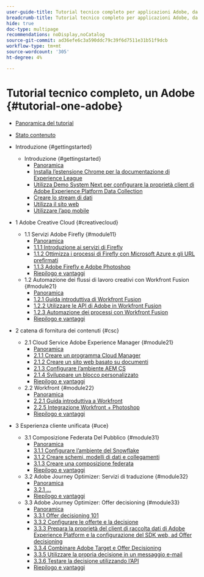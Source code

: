 ```yaml
---
user-guide-title: Tutorial tecnico completo per applicazioni Adobe, da Creative Cloud a Experience Cloud
breadcrumb-title: Tutorial tecnico completo per applicazioni Adobe, da Creative Cloud a Experience Cloud
hide: true
doc-type: multipage
recommendations: noDisplay,noCatalog
source-git-commit: ad36efe6c3a590ddc79c39f6d7511e31b51f9dcb
workflow-type: tm+mt
source-wordcount: '305'
ht-degree: 4%

---
```



# Tutorial tecnico completo, un Adobe {#tutorial-one-adobe}

+ [Panoramica del tutorial](/help/tutorial-one-adobe/overview.md)
+ [Stato contenuto](/help/tutorial-one-adobe/status.md)

+ Introduzione {#gettingstarted}
   + Introduzione {#gettingstarted}
      + [Panoramica](/help/tutorial-one-adobe/modules/getting-started/gettingstarted/getting-started.md)
      + [Installa l’estensione Chrome per la documentazione di Experience League](/help/tutorial-one-adobe/modules/getting-started/gettingstarted/ex1.md)
      + [Utilizza Demo System Next per configurare la proprietà client di Adobe Experience Platform Data Collection](/help/tutorial-one-adobe/modules/getting-started/gettingstarted/ex2.md)
      + [Creare lo stream di dati](/help/tutorial-one-adobe/modules/getting-started/gettingstarted/ex3.md)
      + [Utilizza il sito web](/help/tutorial-one-adobe/modules/getting-started/gettingstarted/ex4.md)
      + [Utilizzare l’app mobile](/help/tutorial-one-adobe/modules/getting-started/gettingstarted/ex5.md)

+ 1 Adobe Creative Cloud {#creativecloud}
   + 1.1 Servizi Adobe Firefly {#module11}
      + [Panoramica](/help/tutorial-one-adobe/modules/creative-cloud/module1.1/firefly-services.md)
      + [1.1.1 Introduzione ai servizi di Firefly](/help/tutorial-one-adobe/modules/creative-cloud/module1.1/ex1.md)
      + [1.1.2 Ottimizza i processi di Firefly con Microsoft Azure e gli URL prefirmati](/help/tutorial-one-adobe/modules/creative-cloud/module1.1/ex2.md)
      + [1.1.3 Adobe Firefly e Adobe Photoshop](/help/tutorial-one-adobe/modules/creative-cloud/module1.1/ex3.md)
      + [Riepilogo e vantaggi](/help/tutorial-one-adobe/modules/creative-cloud/module1.1/summary.md)
   + 1.2 Automazione dei flussi di lavoro creativi con Workfront Fusion {#module21}
      + [Panoramica](/help/tutorial-one-adobe/modules/creative-cloud/module1.2/automation.md)
      + [1.2.1 Guida introduttiva di Workfront Fusion](/help/tutorial-one-adobe/modules/creative-cloud/module1.2/ex1.md)
      + [1.2.2 Utilizzare le API di Adobe in Workfront Fusion](/help/tutorial-one-adobe/modules/creative-cloud/module1.2/ex2.md)
      + [1.2.3 Automazione dei processi con Workfront Fusion](/help/tutorial-one-adobe/modules/creative-cloud/module1.2/ex3.md)
      + [Riepilogo e vantaggi](/help/tutorial-one-adobe/modules/creative-cloud/module1.2/summary.md)

+ 2 catena di fornitura dei contenuti {#csc}
   + 2.1 Cloud Service Adobe Experience Manager {#module21}
      + [Panoramica](/help/tutorial-one-adobe/modules/csc/module2.1/aemcs.md)
      + [2.1.1 Creare un programma Cloud Manager](/help/tutorial-one-adobe/modules/csc/module2.1/ex1.md)
      + [2.1.2 Creare un sito web basato su documenti](/help/tutorial-one-adobe/modules/csc/module2.1/ex2.md)
      + [2.1.3 Configurare l’ambiente AEM CS](/help/tutorial-one-adobe/modules/csc/module2.1/ex3.md)
      + [2.1.4 Sviluppare un blocco personalizzato](/help/tutorial-one-adobe/modules/csc/module2.1/ex4.md)
      + [Riepilogo e vantaggi](/help/tutorial-one-adobe/modules/csc/module2.1/summary.md)
   + 2.2 Workfront {#module22}
      + [Panoramica](/help/tutorial-one-adobe/modules/csc/module2.2/workfront.md)
      + [2.2.1 Guida introduttiva a Workfront](/help/tutorial-one-adobe/modules/csc/module2.2/ex1.md)
      + [2.2.5 Integrazione Workfront + Photoshop](/help/tutorial-one-adobe/modules/csc/module2.2/ex5.md)
      + [Riepilogo e vantaggi](/help/tutorial-one-adobe/modules/csc/module2.2/summary.md)

+ 3 Esperienza cliente unificata {#uce}
   + 3.1 Composizione Federata Del Pubblico {#module31}
      + [Panoramica](/help/tutorial-one-adobe/modules/uce/module3.1/fac.md)
      + [3.1.1 Configurare l’ambiente del Snowflake](/help/tutorial-one-adobe/modules/uce/module3.1/ex1.md)
      + [3.1.2 Creare schemi, modelli di dati e collegamenti](/help/tutorial-one-adobe/modules/uce/module3.1/ex2.md)
      + [3.1.3 Creare una composizione federata](/help/tutorial-one-adobe/modules/uce/module3.1/ex3.md)
      + [Riepilogo e vantaggi](/help/tutorial-one-adobe/modules/uce/module3.1/summary.md)
   + 3.2 Adobe Journey Optimizer: Servizi di traduzione {#module32}
      + [Panoramica](/help/tutorial-one-adobe/modules/uce/module3.2/ajotranslationsvcs.md)
      + [3.2.1 ...](/help/tutorial-one-adobe/modules/uce/module3.2/ex1.md)
      + [Riepilogo e vantaggi](/help/tutorial-one-adobe/modules/uce/module3.2/summary.md)
   + 3.3 Adobe Journey Optimizer: Offer decisioning {#module33}
      + [Panoramica](/help/tutorial-one-adobe/modules/uce/module3.3/offer-decisioning.md)
      + [3.3.1 Offer decisioning 101](/help/tutorial-one-adobe/modules/uce/module3.3/ex1.md)
      + [3.3.2 Configurare le offerte e la decisione](/help/tutorial-one-adobe/modules/uce/module3.3/ex2.md)
      + [3.3.3 Prepara la proprietà del client di raccolta dati di Adobe Experience Platform e la configurazione del SDK web, ad Offer decisioning](/help/tutorial-one-adobe/modules/uce/module3.3/ex3.md)
      + [3.3.4 Combinare Adobe Target e Offer Decisioning](/help/tutorial-one-adobe/modules/uce/module3.3/ex4.md)
      + [3.3.5 Utilizzare la propria decisione in un messaggio e-mail](/help/tutorial-one-adobe/modules/uce/module3.3/ex5.md)
      + [3.3.6 Testare la decisione utilizzando l’API](/help/tutorial-one-adobe/modules/uce/module3.3/ex6.md)
      + [Riepilogo e vantaggi](/help/tutorial-one-adobe/modules/uce/module3.3/summary.md)

